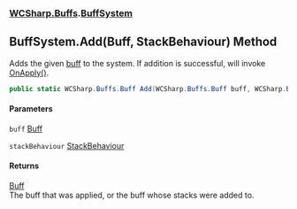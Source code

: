 ### [WCSharp.Buffs](WCSharp.Buffs.md 'WCSharp.Buffs').[BuffSystem](WCSharp.Buffs.BuffSystem.md 'WCSharp.Buffs.BuffSystem')

## BuffSystem.Add(Buff, StackBehaviour) Method

Adds the given [buff](WCSharp.Buffs.BuffSystem.Add(WCSharp.Buffs.Buff,WCSharp.Buffs.StackBehaviour).md#WCSharp.Buffs.BuffSystem.Add(WCSharp.Buffs.Buff,WCSharp.Buffs.StackBehaviour).buff 'WCSharp.Buffs.BuffSystem.Add(WCSharp.Buffs.Buff, WCSharp.Buffs.StackBehaviour).buff') to the system. If addition is successful, will invoke [OnApply()](WCSharp.Buffs.Buff.OnApply().md 'WCSharp.Buffs.Buff.OnApply()').

```csharp
public static WCSharp.Buffs.Buff Add(WCSharp.Buffs.Buff buff, WCSharp.Buffs.StackBehaviour stackBehaviour=WCSharp.Buffs.StackBehaviour.None);
```
#### Parameters

<a name='WCSharp.Buffs.BuffSystem.Add(WCSharp.Buffs.Buff,WCSharp.Buffs.StackBehaviour).buff'></a>

`buff` [Buff](WCSharp.Buffs.Buff.md 'WCSharp.Buffs.Buff')

<a name='WCSharp.Buffs.BuffSystem.Add(WCSharp.Buffs.Buff,WCSharp.Buffs.StackBehaviour).stackBehaviour'></a>

`stackBehaviour` [StackBehaviour](WCSharp.Buffs.StackBehaviour.md 'WCSharp.Buffs.StackBehaviour')

#### Returns
[Buff](WCSharp.Buffs.Buff.md 'WCSharp.Buffs.Buff')  
The buff that was applied, or the buff whose stacks were added to.